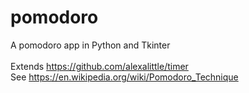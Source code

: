 # pomodoro
 A pomodoro app in Python and Tkinter
 <br><br>
 Extends https://github.com/alexalittle/timer
 <br>
 See https://en.wikipedia.org/wiki/Pomodoro_Technique

